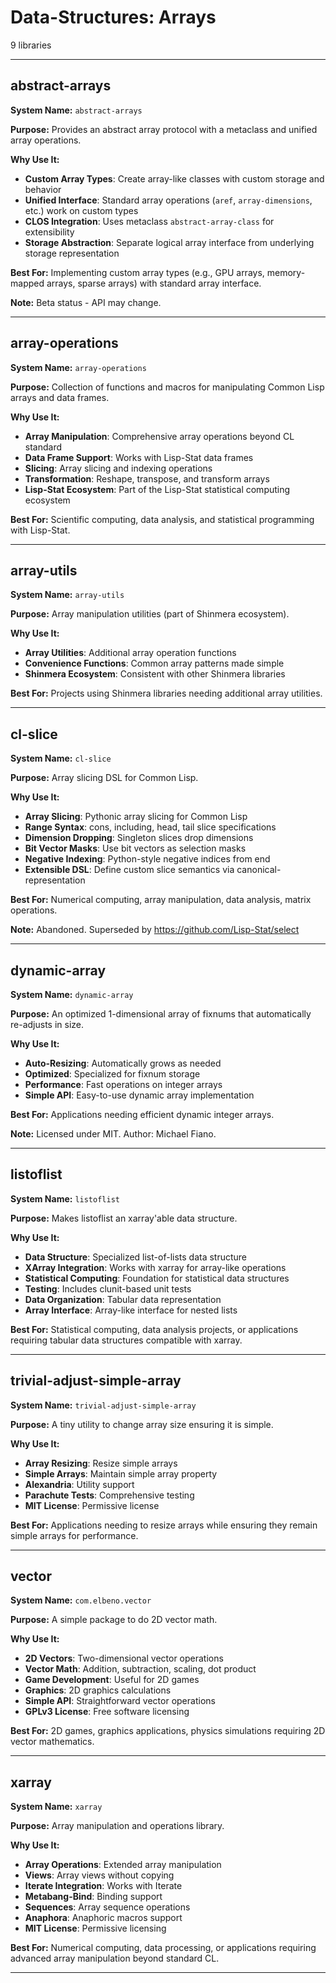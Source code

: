# Data-Structures: Arrays

9 libraries

---

## abstract-arrays

**System Name:** `abstract-arrays`

**Purpose:** Provides an abstract array protocol with a metaclass and unified array operations.

**Why Use It:**
- **Custom Array Types**: Create array-like classes with custom storage and behavior
- **Unified Interface**: Standard array operations (`aref`, `array-dimensions`, etc.) work on custom types
- **CLOS Integration**: Uses metaclass `abstract-array-class` for extensibility
- **Storage Abstraction**: Separate logical array interface from underlying storage representation

**Best For:** Implementing custom array types (e.g., GPU arrays, memory-mapped arrays, sparse arrays) with standard array interface.

**Note:** Beta status - API may change.

---


## array-operations

**System Name:** `array-operations`

**Purpose:** Collection of functions and macros for manipulating Common Lisp arrays and data frames.

**Why Use It:**
- **Array Manipulation**: Comprehensive array operations beyond CL standard
- **Data Frame Support**: Works with Lisp-Stat data frames
- **Slicing**: Array slicing and indexing operations
- **Transformation**: Reshape, transpose, and transform arrays
- **Lisp-Stat Ecosystem**: Part of the Lisp-Stat statistical computing ecosystem

**Best For:** Scientific computing, data analysis, and statistical programming with Lisp-Stat.

---


## array-utils

**System Name:** `array-utils`

**Purpose:** Array manipulation utilities (part of Shinmera ecosystem).

**Why Use It:**
- **Array Utilities**: Additional array operation functions
- **Convenience Functions**: Common array patterns made simple
- **Shinmera Ecosystem**: Consistent with other Shinmera libraries

**Best For:** Projects using Shinmera libraries needing additional array utilities.

---


## cl-slice

**System Name:** `cl-slice`

**Purpose:** Array slicing DSL for Common Lisp.

**Why Use It:**
- **Array Slicing**: Pythonic array slicing for Common Lisp
- **Range Syntax**: cons, including, head, tail slice specifications
- **Dimension Dropping**: Singleton slices drop dimensions
- **Bit Vector Masks**: Use bit vectors as selection masks
- **Negative Indexing**: Python-style negative indices from end
- **Extensible DSL**: Define custom slice semantics via canonical-representation

**Best For:** Numerical computing, array manipulation, data analysis, matrix operations.

**Note:** Abandoned. Superseded by https://github.com/Lisp-Stat/select

---


## dynamic-array

**System Name:** `dynamic-array`

**Purpose:** An optimized 1-dimensional array of fixnums that automatically re-adjusts in size.

**Why Use It:**
- **Auto-Resizing**: Automatically grows as needed
- **Optimized**: Specialized for fixnum storage
- **Performance**: Fast operations on integer arrays
- **Simple API**: Easy-to-use dynamic array implementation

**Best For:** Applications needing efficient dynamic integer arrays.

**Note:** Licensed under MIT. Author: Michael Fiano.

---


## listoflist

**System Name:** `listoflist`

**Purpose:** Makes listoflist an xarray'able data structure.

**Why Use It:**
- **Data Structure**: Specialized list-of-lists data structure
- **XArray Integration**: Works with xarray for array-like operations
- **Statistical Computing**: Foundation for statistical data structures
- **Testing**: Includes clunit-based unit tests
- **Data Organization**: Tabular data representation
- **Array Interface**: Array-like interface for nested lists

**Best For:** Statistical computing, data analysis projects, or applications requiring tabular data structures compatible with xarray.

---


## trivial-adjust-simple-array

**System Name:** `trivial-adjust-simple-array`

**Purpose:** A tiny utility to change array size ensuring it is simple.

**Why Use It:**
- **Array Resizing**: Resize simple arrays
- **Simple Arrays**: Maintain simple array property
- **Alexandria**: Utility support
- **Parachute Tests**: Comprehensive testing
- **MIT License**: Permissive license

**Best For:** Applications needing to resize arrays while ensuring they remain simple arrays for performance.

---


## vector

**System Name:** `com.elbeno.vector`

**Purpose:** A simple package to do 2D vector math.

**Why Use It:**
- **2D Vectors**: Two-dimensional vector operations
- **Vector Math**: Addition, subtraction, scaling, dot product
- **Game Development**: Useful for 2D games
- **Graphics**: 2D graphics calculations
- **Simple API**: Straightforward vector operations
- **GPLv3 License**: Free software licensing

**Best For:** 2D games, graphics applications, physics simulations requiring 2D vector mathematics.

---


## xarray

**System Name:** `xarray`

**Purpose:** Array manipulation and operations library.

**Why Use It:**
- **Array Operations**: Extended array manipulation
- **Views**: Array views without copying
- **Iterate Integration**: Works with Iterate
- **Metabang-Bind**: Binding support
- **Sequences**: Array sequence operations
- **Anaphora**: Anaphoric macros support
- **MIT License**: Permissive licensing

**Best For:** Numerical computing, data processing, or applications requiring advanced array manipulation beyond standard CL.

---


